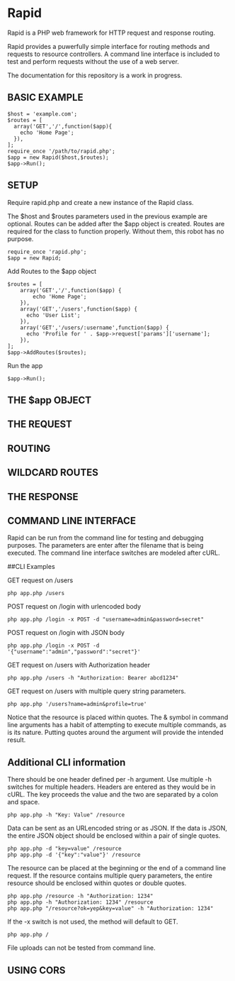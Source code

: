 # Rapid
Rapid is a PHP web framework for HTTP request and response routing.

Rapid provides a puwerfully simple interface for routing methods and requests to resource controllers. A command line interface is included to test and perform requests without the use of a web server.

The documentation for this repository is a work in progress.

## BASIC EXAMPLE

    $host = 'example.com';
    $routes = [
      array('GET','/',function($app){
        echo 'Home Page';
      }),
    ];
    require_once '/path/to/rapid.php';
    $app = new Rapid($host,$routes);
    $app->Run();
    
## SETUP

Require rapid.php and create a new instance of the Rapid class.

The $host and $routes parameters used in the previous example are optional. Routes can be added after the $app object is created. Routes are required for the class to function properly. Without them, this robot has no purpose.

    require_once 'rapid.php';
    $app = new Rapid;

Add Routes to the $app object

    $routes = [
        array('GET','/',function($app) {
            echo 'Home Page';
        }),
        array('GET','/users',function($app) {
          echo 'User List';
        }),
        array('GET','/users/:username',function($app) {
          echo 'Profile for ' . $app->request['params']['username'];
        }),
    ];
    $app->AddRoutes($routes);

Run the app

    $app->Run();

## THE $app OBJECT

## THE REQUEST

## ROUTING

## WILDCARD ROUTES

## THE RESPONSE

## COMMAND LINE INTERFACE

Rapid can be run from the command line for testing and debugging purposes. The parameters are enter after the filename that is being executed. The command line interface switches are modeled after cURL.

##CLI Examples

GET request on /users

    php app.php /users
    
POST request on /login with urlencoded body

    php app.php /login -x POST -d "username=admin&password=secret"

POST request on /login with JSON body

    php app.php /login -x POST -d '{"username":"admin","password":"secret"}'

GET request on /users with Authorization header

    php app.php /users -h "Authorization: Bearer abcd1234"
    
GET request on /users with multiple query string parameters.

    php app.php '/users?name=admin&profile=true'
    
Notice that the resource is placed within quotes. The & symbol in command line arguments has a habit of attempting to execute multiple commands, as is its nature. Putting quotes around the argument will provide the intended result.

## Additional CLI information

There should be one header defined per -h argument. Use multiple -h switches for multiple headers. Headers are entered as they would be in cURL. The key proceeds the value and the two are separated by a colon and space.

    php app.php -h "Key: Value" /resource

Data can be sent as an URLencoded string or as JSON. If the data is JSON, the entire JSON object should be enclosed within a pair of single quotes.

    php app.php -d "key=value" /resource
    php app.php -d '{"key":"value"}' /resource

The resource can be placed at the beginning or the end of a command line request. If the resource contains multiple query parameters, the entire resource should be enclosed within quotes or double quotes.

    php app.php /resource -h "Authorization: 1234"
    php app.php -h "Authorization: 1234" /resource
    php app.php "/resource?ok=yep&key=value" -h "Authorization: 1234"

If the -x switch is not used, the method will default to GET.

    php app.php /

File uploads can not be tested from command line. 


## USING CORS
